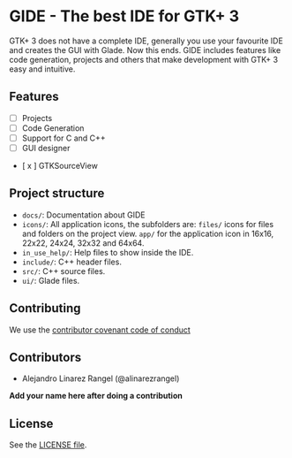 # GIDE - The best IDE for GTK+ 3 #

GTK+ 3 does not have a complete IDE, generally you use your favourite
IDE and creates the GUI with Glade. Now this ends. GIDE includes features
like code generation, projects and others that make development with
GTK+ 3 easy and intuitive.

## Features ##

- [ ] Projects
- [ ] Code Generation
- [ ] Support for C and C++
- [ ] GUI designer
- [ x ] GTKSourceView

## Project structure ##

* `docs/`: Documentation about GIDE
* `icons/`: All application icons, the subfolders are: `files/` icons for
files and folders on the project view. `app/` for the application icon
in 16x16, 22x22, 24x24, 32x32 and 64x64.
* `in_use_help/`: Help files to show inside the IDE.
* `include/`: C++ header files.
* `src/`: C++ source files.
* `ui/`: Glade files.

## Contributing ##

We use the [contributor covenant code of conduct](CODEOFCONDUCT.md)

## Contributors ##

* Alejandro Linarez Rangel (@alinarezrangel)

**Add your name here after doing a contribution**

## License ##

See the [LICENSE file](LICENSE).

